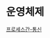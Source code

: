# 운영체제
[프로세스간-통신](https://github.com/hnsoo/TIL/blob/master/OS/%ED%94%84%EB%A1%9C%EC%84%B8%EC%8A%A4%EA%B0%84-%ED%86%B5%EC%8B%A0.md)